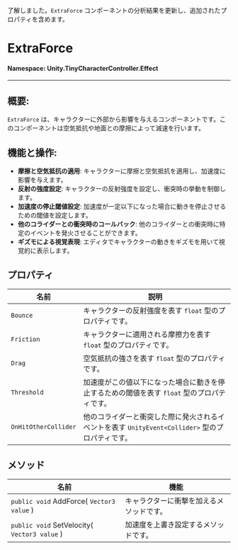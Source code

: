 ﻿了解しました。`ExtraForce` コンポーネントの分析結果を更新し、追加されたプロパティを含めます。

# ExtraForce

#### **Namespace**: Unity.TinyCharacterController.Effect
---

## 概要:
`ExtraForce` は、キャラクターに外部から影響を与えるコンポーネントです。このコンポーネントは空気抵抗や地面との摩擦によって減速を行います。

## 機能と操作:
- **摩擦と空気抵抗の適用**: キャラクターに摩擦と空気抵抗を適用し、加速度に影響を与えます。
- **反射の強度設定**: キャラクターの反射強度を設定し、衝突時の挙動を制御します。
- **加速度の停止閾値設定**: 加速度が一定以下になった場合に動きを停止させるための閾値を設定します。
- **他のコライダーとの衝突時のコールバック**: 他のコライダーとの衝突時に特定のイベントを発火させることができます。
- **ギズモによる視覚表現**: エディタでキャラクターの動きをギズモを用いて視覚的に表示します。

## プロパティ
| 名前 | 説明 |
|------------------|------|
| `Bounce` | キャラクターの反射強度を表す `float` 型のプロパティです。 |
| `Friction` | キャラクターに適用される摩擦力を表す `float` 型のプロパティです。 |
| `Drag` | 空気抵抗の強さを表す `float` 型のプロパティです。 |
| `Threshold` | 加速度がこの値以下になった場合に動きを停止するための閾値を表す `float` 型のプロパティです。 |
| `OnHitOtherCollider` | 他のコライダーと衝突した際に発火されるイベントを表す `UnityEvent<Collider>` 型のプロパティです。 |

## メソッド
| 名前 | 機能 |
|------------------|------|
|  ``public void`` AddForce( ``Vector3 value`` )  | キャラクターに衝撃を加えるメソッドです。 |
|  ``public void`` SetVelocity( ``Vector3 value`` )  | 加速度を上書き設定するメソッドです。 |

